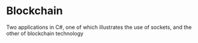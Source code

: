 # Blockchain
Two applications in C#, one of which illustrates the use of sockets, and the other of blockchain technology
